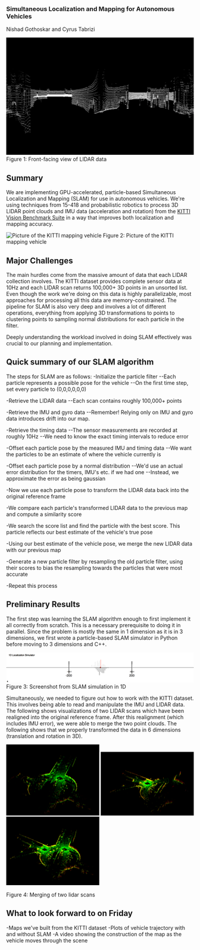 ### Simultaneous Localization and Mapping for Autonomous Vehicles
Nishad Gothoskar and Cyrus Tabrizi

<img src="images/frontlidar.png" alt="Front-facing view of LIDAR data" class="inline"/>
Figure 1: Front-facing view of LIDAR data

## Summary
We are implementing GPU-accelerated, particle-based Simultaneous Localization and Mapping (SLAM) for use in autonomous vehicles. We're using techniques from 15-418 and probabilistic robotics to process 3D LIDAR point clouds and IMU data (acceleration and rotation) from the [KITTI Vision Benchmark Suite](http://www.cvlibs.net/datasets/kitti/) in a way that improves both localization and mapping accuracy.

<img src="http://www.cvlibs.net/datasets/kitti/images/passat_sensors.jpg" alt="Picture of the KITTI mapping vehicle " class="inline"/>
Figure 2: Picture of the KITTI mapping vehicle

## Major Challenges
The main hurdles come from the massive amount of data that each LIDAR collection involves. The KITTI dataset provides complete sensor data at 10Hz and each LIDAR scan returns 100,000+ 3D points in an unsorted list. Even though the work we're doing on this data is highly parallelizable, most approaches for processing all this data are memory-constrained. The pipeline for SLAM is also very deep and involves a lot of different operations, everything from applying 3D transformations to points to clustering points to sampling normal distributions for each particle in the filter. 

Deeply understanding the workload involved in doing SLAM effectively was crucial to our planning and implementation.

## Quick summary of our SLAM algorithm
The steps for SLAM are as follows:
-Initialize the particle filter
--Each particle represents a possible pose for the vehicle
--On the first time step, set every particle to (0,0,0,0,0,0)

-Retrieve the LIDAR data
--Each scan contains roughly 100,000+ points

-Retrieve the IMU and gyro data
--Remember! Relying only on IMU and gyro data introduces drift into our map.

-Retrieve the timing data
--The sensor measurements are recorded at roughly 10Hz
--We need to know the exact timing intervals to reduce error

-Offset each particle pose by the measured IMU and timing data
--We want the particles to be an estimate of where the vehicle currently is

-Offset each particle pose by a normal distribution
--We'd use an actual error distribution for the timers, IMU's etc. if we had one
--Instead, we approximate the error as being gaussian

-Now we use each particle pose to transform the LIDAR data back into the original reference frame

-We compare each particle's transformed LIDAR data to the previous map and compute a similarity score

-We search the score list and find the particle with the best score. This particle reflects our best estimate of the vehicle's true pose

-Using our best estimate of the vehicle pose, we merge the new LIDAR data with our previous map

-Generate a new particle filter by resampling the old particle filter, using their scores to bias the resampling towards the particles that were most accurate

-Repeat this process

## Preliminary Results
The first step was learning the SLAM algorithm enough to first implement it all correctly from scratch. This is a necessary prerequisite to doing it in parallel. Since the problem is mostly the same in 1 dimension as it is in 3 dimensions, we first wrote a particle-based SLAM simulator in Python before moving to 3 dimensions and C++.

<img src="images/1Dsim.png" alt="Screenshot from SLAM simulation in 1D" class="inline"/>
Figure 3: Screenshot from SLAM simulation in 1D

Simultaneously, we needed to figure out how to work with the KITTI dataset. This involves being able to read and manipulate the IMU and LIDAR data. The following shows visualizations of two LIDAR scans which have been realigned into the original reference frame. After this realignment (which includes IMU error), we were able to merge the two point clouds. The following shows that we properly transformed the data in 6 dimensions (translation and rotation in 3D).

<img src="images/lidar1.png" width="250"/>
<img src="images/lidar2.png" width="250"/>
<img src="images/lidar1and2.png" width="250"/>

Figure 4: Merging of two lidar scans

## What to look forward to on Friday
-Maps we've built from the KITTI dataset
-Plots of vehicle trajectory with and without SLAM
-A video showing the construction of the map as the vehicle moves through the scene